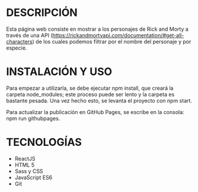 #  DESCRIPCIÓN

Esta página web consiste en mostrar a los personajes de Rick and Morty a través de una API (https://rickandmortyapi.com/documentation/#get-all-characters) de los cuales podemos filtrar por el nombre del personaje y por especie.


#  INSTALACIÓN Y USO

Para empezar a utilizarla, se debe ejecutar npm install, que creará la carpeta node_modules; este proceso puede ser lento y la carpeta es bastante pesada. Una vez hecho esto, se levanta el proyecto con npm start.

Para actualizar la publicación en GitHub Pages, se escribe en la consola: npm run githubpages. 

#  TECNOLOGÍAS

- ReactJS
- HTML 5
- Sass y CSS
- JavaScript ES6
- Git
